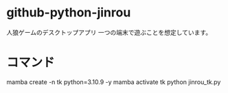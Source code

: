 # github-python-jinrou
人狼ゲームのデスクトップアプリ
一つの端末で遊ぶことを想定しています。

# コマンド
mamba create -n tk python=3.10.9 -y
mamba activate tk
python jinrou_tk.py

